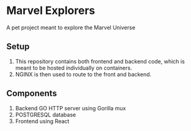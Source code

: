 # Marvel Explorers

A pet project meant to explore the Marvel Universe

## Setup

1. This repository contains both frontend and backend code, which is meant to be hosted individually on containers.
2. NGINX is then used to route to the front and backend.

## Components
1. Backend GO HTTP server using Gorilla mux
2. POSTGRESQL database
3. Frontend using React
